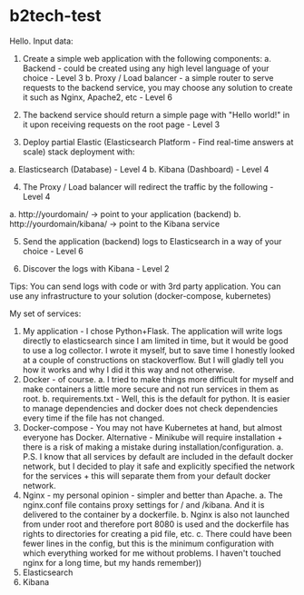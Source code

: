 # b2tech-test
Hello.
Input data:
1. Create a simple web application with the following components:
a. Backend - could be created using any high level language of your choice - Level 3
b. Proxy / Load balancer - a simple router to serve requests to the backend service, you may choose any solution to create it such as Nginx, Apache2, etc - Level 6

2. The backend service should return a simple page with "Hello world!" in it upon receiving requests on the root page - Level 3

3. Deploy partial Elastic (Elasticsearch Platform - Find real-time answers at scale) stack deployment with:

a. Elasticsearch (Database) - Level 4
b. Kibana (Dashboard) - Level 4

4. The Proxy / Load balancer will redirect the traffic by the following - Level 4

a. http://yourdomain/ -> point to your application (backend)
b. http://yourdomain/kibana/ -> point to the Kibana service

5. Send the application (backend) logs to Elasticsearch in a way of your choice - Level 6

6. Discover the logs with Kibana - Level 2

Tips:
You can send logs with code or with 3rd party application.
You can use any infrastructure to your solution (docker-compose, kubernetes)

My set of services:
1. My application - I chose Python+Flask. The application will write logs directly to elasticsearch since I am limited in time, but it would be good to use a log collector. I wrote it myself, but to save time I honestly looked at a couple of constructions on stackoverflow. But I will gladly tell you how it works and why I did it this way and not otherwise.
2. Docker - of course.
	a. I tried to make things more difficult for myself and make containers a little more secure and not run services in them as root.
	b. requirements.txt - Well, this is the default for python. It is easier to manage dependencies and docker does not check dependencies every time if the file has not changed.
2. Docker-compose - You may not have Kubernetes at hand, but almost everyone has Docker. Alternative - Minikube will require installation + there is a risk of making a mistake during installation/configuration.
	a. P.S. I know that all services by default are included in the default docker network, but I decided to play it safe and explicitly specified the network for the services + this will separate them from your default docker network.
3. Nginx - my personal opinion - simpler and better than Apache.
	a. The nginx.conf file contains proxy settings for / and /kibana. And it is delivered to the container by a dockerfile.
	b. Nginx is also not launched from under root and therefore port 8080 is used and the dockerfile has rights to directories for creating a pid file, etc.
	c. There could have been fewer lines in the config, but this is the minimum configuration with which everything worked for me without problems. I haven't touched nginx for a long time, but my hands remember))
4. Elasticsearch
5. Kibana
